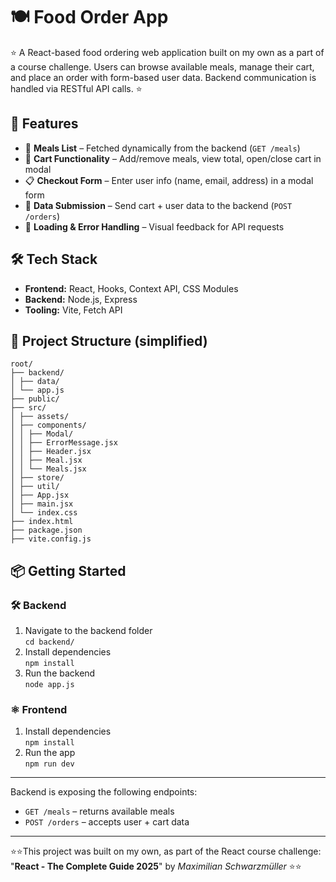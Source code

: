 # 🍽️ Food Order App

⭐ A React-based food ordering web application built on my own as a part of a course challenge. Users can browse available meals, manage their cart, and place an order with form-based user data. Backend communication is handled via RESTful API calls. ⭐

## 🚀 Features

- 🧾 **Meals List** – Fetched dynamically from the backend (`GET /meals`)
- 🛒 **Cart Functionality** – Add/remove meals, view total, open/close cart in modal
- 📋 **Checkout Form** – Enter user info (name, email, address) in a modal form
- 🔁 **Data Submission** – Send cart + user data to the backend (`POST /orders`)
- 🔄 **Loading & Error Handling** – Visual feedback for API requests

## 🛠️ Tech Stack

- **Frontend:** React, Hooks, Context API, CSS Modules
- **Backend:** Node.js, Express
- **Tooling:** Vite, Fetch API

## 📁 Project Structure (simplified)
```
root/
├── backend/
│ ├── data/
│ └── app.js
├── public/
├── src/
│ ├── assets/
│ ├── components/
│ │ ├── Modal/
│ │ ├── ErrorMessage.jsx
│ │ ├── Header.jsx
│ │ ├── Meal.jsx
│ │ └── Meals.jsx
│ ├── store/
│ ├── util/
│ ├── App.jsx
│ ├── main.jsx
│ └── index.css
├── index.html
├── package.json
├── vite.config.js
```
## 📦 Getting Started

### 🛠️ Backend

1. Navigate to the backend folder  
   `cd backend/`
2. Install dependencies  
   `npm install`
3. Run the backend  
   `node app.js`

### ⚛️ Frontend

1. Install dependencies  
   `npm install`
2. Run the app  
   `npm run dev`

---

   Backend is exposing the following endpoints:
   - `GET /meals` – returns available meals
   - `POST /orders` – accepts user + cart data

---


⭐⭐This project was built on my own, as part of the React course challenge: "**React - The Complete Guide 2025**" by _Maximilian Schwarzmüller_ ⭐⭐
